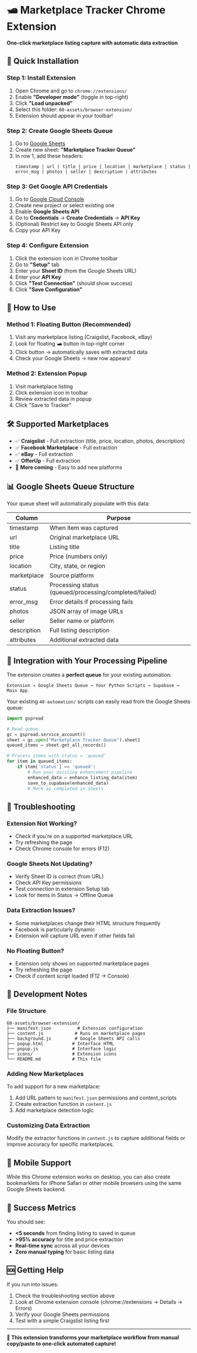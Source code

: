 # 🛥️ Marketplace Tracker Chrome Extension

**One-click marketplace listing capture with automatic data extraction**

## 🚀 Quick Installation

### Step 1: Install Extension
1. Open Chrome and go to `chrome://extensions/`
2. Enable **"Developer mode"** (toggle in top-right)
3. Click **"Load unpacked"**
4. Select this folder: `60-assets/browser-extension/`
5. Extension should appear in your toolbar! 

### Step 2: Create Google Sheets Queue
1. Go to [Google Sheets](https://sheets.google.com)
2. Create new sheet: **"Marketplace Tracker Queue"**
3. In row 1, add these headers:
   ```
   timestamp | url | title | price | location | marketplace | status | error_msg | photos | seller | description | attributes
   ```

### Step 3: Get Google API Credentials
1. Go to [Google Cloud Console](https://console.cloud.google.com)
2. Create new project or select existing one
3. Enable **Google Sheets API**
4. Go to **Credentials** → **Create Credentials** → **API Key**
5. (Optional) Restrict key to Google Sheets API only
6. Copy your API Key

### Step 4: Configure Extension
1. Click the extension icon in Chrome toolbar
2. Go to **"Setup"** tab
3. Enter your **Sheet ID** (from the Google Sheets URL)
4. Enter your **API Key** 
5. Click **"Test Connection"** (should show success)
6. Click **"Save Configuration"**

## 🎯 How to Use

### Method 1: Floating Button (Recommended)
1. Visit any marketplace listing (Craigslist, Facebook, eBay)
2. Look for floating 🛥️ button in top-right corner
3. Click button → automatically saves with extracted data
4. Check your Google Sheets → new row appears!

### Method 2: Extension Popup
1. Visit marketplace listing
2. Click extension icon in toolbar
3. Review extracted data in popup
4. Click "Save to Tracker"

## 🛠️ Supported Marketplaces

- ✅ **Craigslist** - Full extraction (title, price, location, photos, description)
- ✅ **Facebook Marketplace** - Full extraction 
- ✅ **eBay** - Full extraction
- ✅ **OfferUp** - Full extraction
- 🔄 **More coming** - Easy to add new platforms

## 📊 Google Sheets Queue Structure

Your queue sheet will automatically populate with this data:

| Column | Purpose |
|--------|---------|
| timestamp | When item was captured |
| url | Original marketplace URL |
| title | Listing title |
| price | Price (numbers only) |
| location | City, state, or region |
| marketplace | Source platform |
| status | Processing status (queued/processing/completed/failed) |
| error_msg | Error details if processing fails |
| photos | JSON array of image URLs |
| seller | Seller name or platform |
| description | Full listing description |
| attributes | Additional extracted data |

## 🔄 Integration with Your Processing Pipeline

The extension creates a **perfect queue** for your existing automation:

```
Extension → Google Sheets Queue → Your Python Scripts → Supabase → Main App
```

Your existing `40-automation/` scripts can easily read from the Google Sheets queue:

```python
import gspread

# Read queue
gc = gspread.service_account()
sheet = gc.open("Marketplace Tracker Queue").sheet1
queued_items = sheet.get_all_records()

# Process items with status = 'queued'
for item in queued_items:
    if item['status'] == 'queued':
        # Run your existing enhancement pipeline
        enhanced_data = enhance_listing_data(item)
        save_to_supabase(enhanced_data)
        # Mark as completed in sheets
```

## 🚨 Troubleshooting

### Extension Not Working?
- Check if you're on a supported marketplace URL
- Try refreshing the page
- Check Chrome console for errors (F12)

### Google Sheets Not Updating?
- Verify Sheet ID is correct (from URL)
- Check API Key permissions
- Test connection in extension Setup tab
- Look for items in Status → Offline Queue

### Data Extraction Issues?
- Some marketplaces change their HTML structure frequently
- Facebook is particularly dynamic
- Extension will capture URL even if other fields fail

### No Floating Button?
- Extension only shows on supported marketplace pages
- Try refreshing the page
- Check if content script loaded (F12 → Console)

## 🔧 Development Notes

### File Structure
```
60-assets/browser-extension/
├── manifest.json          # Extension configuration
├── content.js            # Runs on marketplace pages
├── background.js         # Google Sheets API calls
├── popup.html           # Interface HTML
├── popup.js             # Interface logic
├── icons/               # Extension icons
└── README.md            # This file
```

### Adding New Marketplaces
To add support for a new marketplace:

1. Add URL pattern to `manifest.json` permissions and content_scripts
2. Create extraction function in `content.js`
3. Add marketplace detection logic

### Customizing Data Extraction
Modify the extractor functions in `content.js` to capture additional fields or improve accuracy for specific marketplaces.

## 📱 Mobile Support

While this Chrome extension works on desktop, you can also create bookmarklets for iPhone Safari or other mobile browsers using the same Google Sheets backend.

## 🎉 Success Metrics

You should see:
- **<5 seconds** from finding listing to saved in queue
- **>95% accuracy** for title and price extraction
- **Real-time sync** across all your devices
- **Zero manual typing** for basic listing data

## 🆘 Getting Help

If you run into issues:
1. Check the troubleshooting section above
2. Look at Chrome extension console (chrome://extensions → Details → Errors)
3. Verify your Google Sheets permissions
4. Test with a simple Craigslist listing first

---

**🎯 This extension transforms your marketplace workflow from manual copy/paste to one-click automated capture!**